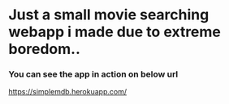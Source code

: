 # Just a small movie searching webapp i made due to extreme boredom..

### You can see the app in action on below url
https://simplemdb.herokuapp.com/

